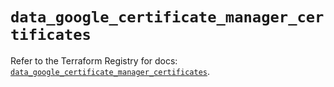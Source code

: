 # `data_google_certificate_manager_certificates`

Refer to the Terraform Registry for docs: [`data_google_certificate_manager_certificates`](https://registry.terraform.io/providers/hashicorp/google-beta/6.19.0/docs/data-sources/google_certificate_manager_certificates).
